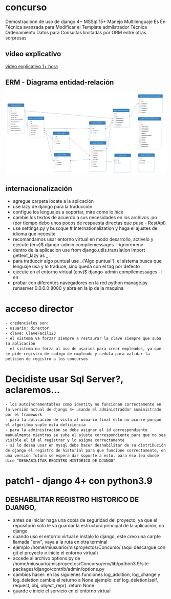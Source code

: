 # concurso
Demostraciónn de uso de django 4+ MSSql 15+ Manejo Multilenguaje  Es En Técnica avanzada para Modificar el Template admiistrador Técnica Ordenamiento Datos para Consultas limitadas por ORM entre otras sorpresas

## video explicativo 
[video explicativo 1+ hora](https://youtu.be/qU1Fe42PPVo)

## ERM - Diagrama entidad-relación
![Imagen excepción restricción autores y libros en Travel](https://raw.githubusercontent.com/fesusrocuts/concurso/main/db/ERM.png)

## internacionalización
- agregue carpeta locate a la aplicación
- use lazy de django para la traducción
- configue los lenguajes a soportar, mire como lo hice
- cambie los textos de acuerdo a sus necesidades en los archivos .po (por tiempo debo unos pocos de respuesta directas que puse - RestApi)
- use settings.py y buscque # Internationalization y haga el ajustes de idioma que necesite
- recomandamos usar entorno virtual en modo desarrollo, activelo y ejecute (env)$ django-admin compilemessages --ignore=env
- dentro de la aplicacion use from django.utils.translation import gettext_lazy as _
- para traduccir algo puntual use _('Algo puntual'), el sistema busca que lenguaje usa y lo traduce, sino queda con el tag por defecto
- ejecute en el entorno virtual (env)$ django-admin compilemessages -l en
- probar con diferentes navegadores en la red python manage.py runserver 0.0.0.0:8080 y abra en la ip de la maquina

# acceso director
```
- credenciales son: 
- usuario: director
- clave: ClaveFacil123
- el sistema va forzar siempre a restaurar la clave siempre que suba la aplicación
- el sistema no forza al uso de usarios para crear empleados, ya que se pide registro de codigo de empleado y cedula para validar la peticion de registro a los concursos
```

# Decidiste usar Sql Server?, aclaremos...
```
- los autoincrementables como identity no funcionan correctamente en la versión actual de django 4+ usando el administraddor suministrado por el framework
- para la aplicación de vista al usuario final esto no ocurre porque el algoritmo suple esta deficiencia
- para la administración se debe asignar el id correspondiente manualmente mientras se sube el ajuste correspondiente para que no sea visible el id al registrar y lo asigne correctamente
- si lo desea usar en mysql debe hacer deshabilitar de su distribución de django el registro de historial para que funcione correctamente, en una versión futura se espera dar soporte a esto, para eso lea donde dice "DESHABILITAR REGISTRO HISTORICO DE DJANGO"
```

# patch1 - django 4+ con python3.9
## DESHABILITAR REGISTRO HISTORICO DE DJANGO, 
- antes de iniciar haga una copia de seguridad del proyecto, ya que el repositorio solo le va guardar la estructura principal de la aplicación, no django
- cuando uso el entorno virtual e instalo lo django, este creo una carpte llamada "env", vaya a la ruta en otra terminal
- ejemplo /home/miusuario/misproyectos/Concurso/ (aqui descargue con git el proyecto e inicie el entorno virtual)
- accede al archivo options.py de /home/miusuario/misproyectos/Concurso/env/lib/python3.9/site-packages/django/contrib/admin/options.py
- cambios hacer: en las siguienes funciones log_addition, log_change y log_deletion cambie el returno a None
ejemplo:
def log_deletion(self, request, obj, object_repr):
        return None
- guarde e inicie el servicio en el entorno virtual
